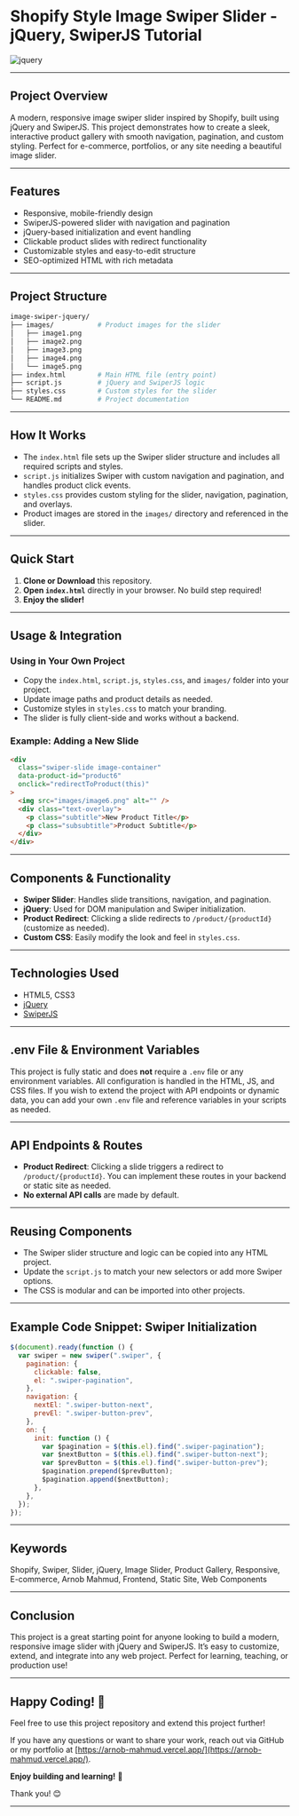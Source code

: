 # Shopify Style Image Swiper Slider - jQuery, SwiperJS Tutorial

![jquery](https://github.com/user-attachments/assets/35f0e249-9e1d-4d01-ac4d-1718e05ff278)

---

## Project Overview

A modern, responsive image swiper slider inspired by Shopify, built using jQuery and SwiperJS. This project demonstrates how to create a sleek, interactive product gallery with smooth navigation, pagination, and custom styling. Perfect for e-commerce, portfolios, or any site needing a beautiful image slider.

---

## Features

- Responsive, mobile-friendly design
- SwiperJS-powered slider with navigation and pagination
- jQuery-based initialization and event handling
- Clickable product slides with redirect functionality
- Customizable styles and easy-to-edit structure
- SEO-optimized HTML with rich metadata

---

## Project Structure

```bash
image-swiper-jquery/
├── images/           # Product images for the slider
│   ├── image1.png
│   ├── image2.png
│   ├── image3.png
│   ├── image4.png
│   └── image5.png
├── index.html        # Main HTML file (entry point)
├── script.js         # jQuery and SwiperJS logic
├── styles.css        # Custom styles for the slider
└── README.md         # Project documentation
```

---

## How It Works

- The `index.html` file sets up the Swiper slider structure and includes all required scripts and styles.
- `script.js` initializes Swiper with custom navigation and pagination, and handles product click events.
- `styles.css` provides custom styling for the slider, navigation, pagination, and overlays.
- Product images are stored in the `images/` directory and referenced in the slider.

---

## Quick Start

1. **Clone or Download** this repository.
2. **Open `index.html`** directly in your browser. No build step required!
3. **Enjoy the slider!**

---

## Usage & Integration

### Using in Your Own Project

- Copy the `index.html`, `script.js`, `styles.css`, and `images/` folder into your project.
- Update image paths and product details as needed.
- Customize styles in `styles.css` to match your branding.
- The slider is fully client-side and works without a backend.

### Example: Adding a New Slide

```html
<div
  class="swiper-slide image-container"
  data-product-id="product6"
  onclick="redirectToProduct(this)"
>
  <img src="images/image6.png" alt="" />
  <div class="text-overlay">
    <p class="subtitle">New Product Title</p>
    <p class="subsubtitle">Product Subtitle</p>
  </div>
</div>
```

---

## Components & Functionality

- **Swiper Slider**: Handles slide transitions, navigation, and pagination.
- **jQuery**: Used for DOM manipulation and Swiper initialization.
- **Product Redirect**: Clicking a slide redirects to `/product/{productId}` (customize as needed).
- **Custom CSS**: Easily modify the look and feel in `styles.css`.

---

## Technologies Used

- HTML5, CSS3
- [jQuery](https://jquery.com/)
- [SwiperJS](https://swiperjs.com/)

---

## .env File & Environment Variables

This project is fully static and does **not** require a `.env` file or any environment variables. All configuration is handled in the HTML, JS, and CSS files. If you wish to extend the project with API endpoints or dynamic data, you can add your own `.env` file and reference variables in your scripts as needed.

---

## API Endpoints & Routes

- **Product Redirect**: Clicking a slide triggers a redirect to `/product/{productId}`. You can implement these routes in your backend or static site as needed.
- **No external API calls** are made by default.

---

## Reusing Components

- The Swiper slider structure and logic can be copied into any HTML project.
- Update the `script.js` to match your new selectors or add more Swiper options.
- The CSS is modular and can be imported into other projects.

---

## Example Code Snippet: Swiper Initialization

```js
$(document).ready(function () {
  var swiper = new swiper(".swiper", {
    pagination: {
      clickable: false,
      el: ".swiper-pagination",
    },
    navigation: {
      nextEl: ".swiper-button-next",
      prevEl: ".swiper-button-prev",
    },
    on: {
      init: function () {
        var $pagination = $(this.el).find(".swiper-pagination");
        var $nextButton = $(this.el).find(".swiper-button-next");
        var $prevButton = $(this.el).find(".swiper-button-prev");
        $pagination.prepend($prevButton);
        $pagination.append($nextButton);
      },
    },
  });
});
```

---

## Keywords

Shopify, Swiper, Slider, jQuery, Image Slider, Product Gallery, Responsive, E-commerce, Arnob Mahmud, Frontend, Static Site, Web Components

---

## Conclusion

This project is a great starting point for anyone looking to build a modern, responsive image slider with jQuery and SwiperJS. It’s easy to customize, extend, and integrate into any web project. Perfect for learning, teaching, or production use!

---

## Happy Coding! 🎉

Feel free to use this project repository and extend this project further!

If you have any questions or want to share your work, reach out via GitHub or my portfolio at [https://arnob-mahmud.vercel.app/](https://arnob-mahmud.vercel.app/).

**Enjoy building and learning!** 🚀

Thank you! 😊

---
